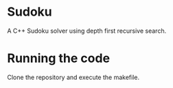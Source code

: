 # Sudoku
A C++ Sudoku solver using depth first recursive search.

# Running the code
Clone the repository and execute the makefile.
